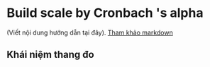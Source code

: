 # Build scale by Cronbach 's alpha
(Viết nội dung hướng dẫn tại đây). [Tham khảo markdown](https://guides.github.com/features/mastering-markdown/)

## Khái niệm thang đo
